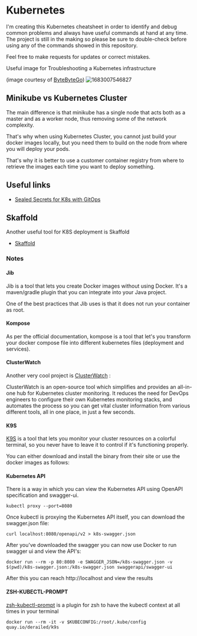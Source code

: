 # Kubernetes

I'm creating this Kubernetes cheatsheet in order to identify and debug common problems and always have useful commands at hand at any time.
The project is still in the making so please be sure to double-check before using any of the commands showed in this repository.

Feel free to make requests for updates or correct mistakes.

Useful image for Troubleshooting a Kubernetes infrastructure

(image courtesy of [ByteByteGo](https://www.linkedin.com/posts/bytebytego_systemdesign-coding-interviewtips-activity-7059045288400805888--Esb?utm_source=share&utm_medium=member_desktop))
![1683007546827](https://user-images.githubusercontent.com/50492920/235598157-d14fc5c6-de4c-477e-9fe6-b1d666697aab.jpg)


## Minikube vs Kubernetes Cluster

The main difference is that minikube has a single node that acts both as a master and as a worker node, thus removing some of the network complexity.

That's why when using Kubernetes Cluster, you cannot just build your docker images locally, but you need them to build on the node from where you will deploy your pods.

That's why it is better to use a customer container registry from where to retrieve the images each time you want to deploy something.

## Useful links

- [Sealed Secrets for K8s with GitOps](https://piotrminkowski.com/2022/12/14/sealed-secrets-on-kubernetes-with-argocd-and-terraform/)

## Skaffold

Another useful tool for K8S deployment is Skaffold

- [Skaffold](https://skaffold.dev/)

### Notes

#### Jib

Jib is a tool that lets you create Docker images without using Docker.
It's a maven/gradle plugin that you can integrate into your Java project.

One of the best practices that Jib uses is that it does not run your container as root.

#### Kompose

As per the official documentation, kompose is a tool that let's you transform your docker compose file into different kubernetes files (deployment and services).

#### ClusterWatch

Another very cool project is [ClusterWatch](https://github.com/oslabs-beta/ClusterWatch) :

ClusterWatch is an open-source tool which simplifies and provides an all-in-one hub for Kubernetes cluster monitoring. It reduces the need for DevOps engineers to configure their own Kubernetes monitoring stacks, and automates the process so you can get vital cluster information from various different tools, all in one place, in just a few seconds.

#### K9S

[K9S](https://k9scli.io/) is a tool that lets you monitor your cluster resources on a colorful terminal, so you never have to leave it to control if it's functioning properly. 

You can either download and install the binary from their site or use the docker images as follows:

#### Kubernetes API

There is a way in which you can view the Kubernetes API using OpenAPI specification and swagger-ui. 

```shell
kubectl proxy --port=8080
```

Once kubectl is proxying the Kubernetes API itself,  you can download the swagger.json file:

```shell
curl localhost:8080/openapi/v2 > k8s-swagger.json
```

After you've downloaded the swagger you can now use Docker to run swagger ui and view the API's:

```shell
docker run --rm -p 80:8080 -e SWAGGER_JSON=/k8s-swagger.json -v $(pwd)/k8s-swagger.json:/k8s-swagger.json swaggerapi/swagger-ui
```

After this you can reach http://localhost and view the results

#### ZSH-KUBECTL-PROMPT

[zsh-kubectl-prompt](https://github.com/superbrothers/zsh-kubectl-prompt) is a plugin for zsh to have the kubectl context at all times in your terminal

```shell
docker run --rm -it -v $KUBECONFIG:/root/.kube/config quay.io/derailed/k9s
```
